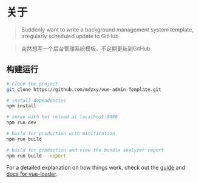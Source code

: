 # 关于

> Suddenly want to write a background management system template, irregularly scheduled update to GitHub

> 突然想写一个后台管理系统模板，不定期更新到GitHub



## 构建运行

``` bash
# clone the project
git clone https://github.com/mdzxy/vue-admin-Template.git

# install dependencies
npm install

# serve with hot reload at localhost:8080
npm run dev

# build for production with minification
npm run build

# build for production and view the bundle analyzer report
npm run build --report
```

For a detailed explanation on how things work, check out the [guide](http://vuejs-templates.github.io/webpack/) and [docs for vue-loader](http://vuejs.github.io/vue-loader).
